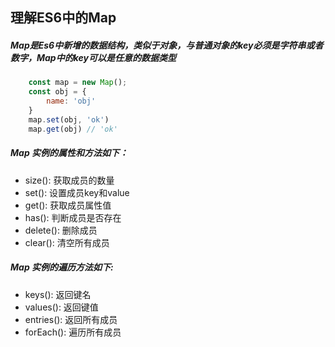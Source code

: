 ## 理解ES6中的Map

##### Map是Es6中新增的数据结构，类似于对象，与普通对象的key必须是字符串或者数字，Map中的key可以是任意的数据类型
```javascript
    const map = new Map();
    const obj = {
        name: 'obj'
    }
    map.set(obj, 'ok')
    map.get(obj) // 'ok'
```
##### Map 实例的属性和方法如下：
- size(): 获取成员的数量
- set(): 设置成员key和value
- get(): 获取成员属性值
- has(): 判断成员是否存在
- delete(): 删除成员
- clear(): 清空所有成员
##### Map 实例的遍历方法如下:
- keys(): 返回键名
- values(): 返回键值
- entries(): 返回所有成员
- forEach(): 遍历所有成员

